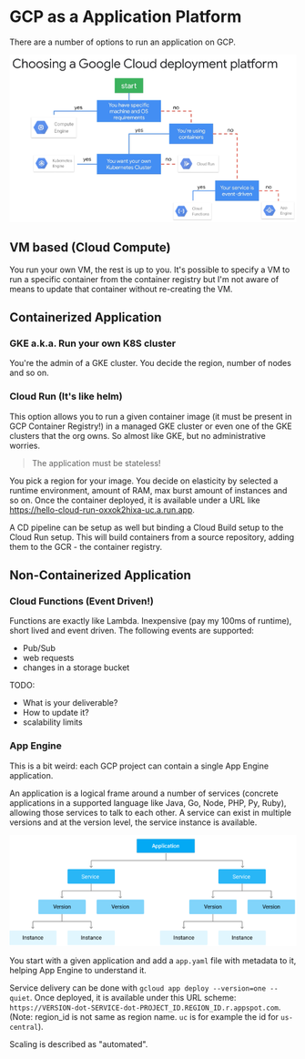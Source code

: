 # GCP as a Application Platform

There are a number of options to run an application on GCP.

![choosing application platform](./pics/gcp-choosing-a-deployment-type.png)

## VM based (Cloud Compute)

You run your own VM, the rest is up to you. It's possible to specify a VM to run a specific container from the container registry but I'm not aware of means to update that container without re-creating the VM.

## Containerized Application

### GKE a.k.a. Run your own K8S cluster

You're the admin of a GKE cluster. You decide the region, number of nodes and so on.

### Cloud Run (It's like helm)

This option allows you to run a given container image (it must be present in GCP Container Registry!) in a managed GKE cluster or even one of the GKE clusters that the org owns. So almost like GKE, but no administrative worries.

> The application must be stateless!

You pick a region for your image. You decide on elasticity by selected a runtime environment, amount of RAM, max burst amount of instances and so on. Once the container deployed, it is available under a URL like <https://hello-cloud-run-oxxok2hixa-uc.a.run.app>.

A CD pipeline can be setup as well but binding a Cloud Build setup to the Cloud Run setup. This will build containers from a source repository, adding them to the GCR - the container registry.

## Non-Containerized Application

### Cloud Functions (Event Driven!)

Functions are exactly like Lambda. Inexpensive (pay my 100ms of runtime), short lived and event driven. The following events are supported:
* Pub/Sub
* web requests
* changes in a storage bucket

TODO:
* What is your deliverable? 
* How to update it?
* scalability limits

### App Engine

This is a bit weird: each GCP project can contain a single App Engine application. 

An application is a logical frame around a number of services (concrete applications in a supported language like Java, Go, Node, PHP, Py, Ruby), allowing those services to talk to each other. A service can exist in multiple versions and at the version level, the service instance is available.

![app engine model](./pics/gcp-app-engine-application-model.png)

You start with a given application and add a `app.yaml` file with metadata to it, helping App Engine to understand it.

Service delivery can be done with `gcloud app deploy --version=one --quiet`. Once deployed, it is available under this URL scheme: `https://VERSION-dot-SERVICE-dot-PROJECT_ID.REGION_ID.r.appspot.com`. (Note: region_id is not same as region name. `uc` is for example the id for `us-central`).

Scaling is described as "automated".
